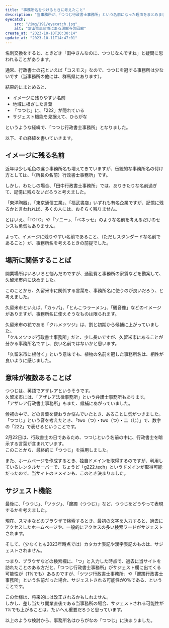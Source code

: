 ```yaml
---
title: "事務所名をつけるときに考えたこと"
description: "当事務所が、「つつじ行政書士事務所」という名前になった理由をまとめました。"
eyecatch: 
    src: "/img/191/eyecatch.jpg"
    alt: "富山県高岡市にある瑞龍寺の回廊"
create_at: "2023-10-10T20:30:14"
update_at: "2023-10-11T14:47:01"
---
```


名刺交換をすると、ときどき「田中さんなのに、つつじなんですね」と疑問に思われることがあります。

通常、行政書士の花といえば「コスモス」なので、つつじを冠する事務所は少ないです（当事務所の他には、群馬県にあります）。

結果的にまとめると、

- イメージに残りやすい名前
- 地域に根ざした言葉
- 「つつじ」に、「222」が隠れている
- サジェスト機能を見据えて、ひらがな

というような経緯で、「つつじ行政書士事務所」となりました。

以下、その経緯を書いていきます。

## イメージに残る名前

近年は少し毛色の違う事務所名も増えてきていますが、伝統的な事務所名の付け方としては、「（所長の名前）行政書士事務所」です。

しかし、わたしの場合、「田中行政書士事務所」では、ありきたりな名前過ぎて、記憶に残らないだろうと考えました。

「東洋陶器」、「東京通信工業」、「福武書店」いずれも有名企業ですが、記憶に残るかと言われれば、多くの人には、おそらく残りません。

とはいえ、「TOTO」や「ソニー」、「ベネッセ」のような名前を考えるだけのセンスも勇気もありません。

よって、イメージに残りやすい名前であること、（ただしスタンダードな名前であること）が、事務所名を考えるときの前提でした。

## 場所に関係することば

開業場所はいろいろと悩んだのですが、通勤費と事務所の家賃などを勘案して、久留米市内に決めました。

このことから、久留米市に関係する言葉を、事務所名に使うのが良いだろう、と考えました。

久留米市といえば、「カッパ」、「とんこつラーメン」、「観音像」などのイメージがありますが、事務所名に使えそうなものは限られます。

久留米市の花である「クルメツツジ」は、割と初期から候補に上がっていました。  
「クルメツツジ行政書士事務所」だと、少し長いですが、久留米市にあることが分かる事務所名ですし、良い名前ではないかと思います。

「久留米市に根付く」という意味でも、植物の名前を冠した事務所名は、相性が良いように感じました。

## 意味が複数あることば

つつじは、英語でアザレアというそうです。  
久留米市には、「アザレア法律事務所」という弁護士事務所もあります。  
「アザレア行政書士事務所」もまた、候補にあがっていました。

候補の中で、どの言葉を使おうか悩んでいたとき、あることに気がつきました。  
「つつじ」という音を考えたとき、「two（つ）・two（つ）・二（じ）」で、数字の「222」で表せるということです。

2月22日は、行政書士の日であるため、つつじという名前の中に、行政書士を暗示する言葉が含まれています。  
このことから、最終的に「つつじ」を採用しました。

また、ホームページを作成するとき、独自ドメインを取得するのですが、利用しているレンタルサーバーで、ちょうど「g222.tech」というドメインが取得可能だったので、当サイトのドメインも、このとき決まりました。

## サジェスト機能

最後に、「つつじ」、「ツツジ」、「躑躅（つつじ）」など、つつじをどうやって表現するかを考えました。

現在、スマホなどのブラウザで検索するとき、最初の文字を入力すると、過去にアクセスしたホームページや、一般的にアクセスの多い検索ワードがサジェストされます。

そして、（少なくとも2023年時点では）カタカナ表記や漢字表記のものは、サジェストされません。

つまり、ブラウザなどの検索欄に、「つ」と入力した時点で、過去に当サイトを訪れたことのある方だと、「つつじ行政書士事務所」がサジェスト欄に出てくる可能性が（1%でも）あるのですが、「ツツジ行政書士事務所」や「躑躅行政書士事務所」という名前だった場合、サジェストされる可能性が0%である、ということです。

この仕様は、将来的には改正されるかもしれません。  
しかし、差し当たり開業直後である当事務所の場合、サジェストされる可能性が1%でも上がることは、たいへん重要だろうと思っています。

以上のような検討から、事務所名はひらがなの「つつじ」に決まりました。
